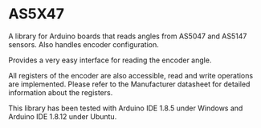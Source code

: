 # AS5X47
A library for Arduino boards that reads angles from AS5047 and AS5147 sensors. Also handles encoder configuration.

Provides a very easy interface for reading the encoder angle.

All registers of the encoder are also accessible, read and write operations are implemented.
Please refer to the Manufacturer datasheet for detailed information about the registers.

This library has been tested with Arduino IDE 1.8.5 under Windows and Arduino IDE 1.8.12 under Ubuntu.
